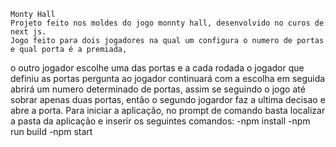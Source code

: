     
    Monty Hall
    Projeto feito nos moldes do jogo monnty hall, desenvolvido no curos de next js.
    Jogo feito para dois jogadores na qual um configura o numero de portas e qual porta é a premiada,
o outro jogador escolhe uma das portas e a cada rodada o jogador que definiu as portas pergunta ao jogador 
continuará com a escolha em seguida abrirá um numero determinado de portas, assim se seguindo o jogo até
sobrar apenas duas portas, então o segundo jogardor faz a ultima decisao e abre a porta.
    Para iniciar a aplicação, no prompt de comando basta localizar a pasta da aplicação e inserir os seguintes comandos:
                    -npm install 
                    -npm run build 
                    -npm start
    


